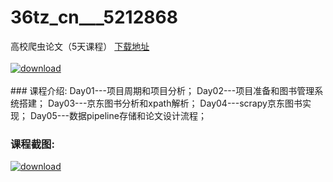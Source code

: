 # 36tz_cn___5212868
高校爬虫论文（5天课程）
[下载地址](http://www.36tz.cn/article/5212868 "下载地址")
<br/></br>[![download](http://36tz.cn/muke_img/2020_05_2-41.png "下载地址")](http://www.36tz.cn/article/5212868 "下载地址")
<br/></br>### 课程介绍:
Day01---项目周期和项目分析；
Day02---项目准备和图书管理系统搭建；
Day03---京东图书分析和xpath解析；
Day04---scrapy京东图书实现；
Day05---数据pipeline存储和论文设计流程；

### 课程截图:
[![download](http://36tz.cn/muke_img/2020_05_1-44.png "下载地址")](http://www.36tz.cn/article/5212868 "下载地址")
